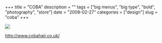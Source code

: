+++
title = "COBA"
description = ""
tags = ["big menus", "big type", "bold", "photography", "store"]
date = "2008-02-27"
categories = ["design"]
slug = "coba"
+++


 

  <div id="screens-thumbs" class="clearfix">
    <div class="txt-center" id="design-submission"><a href="http://www.cobahair.co.uk/"><img id='bluga-thumbnail-888' class='bluga-thumbnail large' src='//konigi.com/media/bluga/
wt47f2791cc8493_0.jpg'/></a></div>  
  </div>   
<p><a href="http://www.cobahair.co.uk/">http://www.cobahair.co.uk/</a></p>




